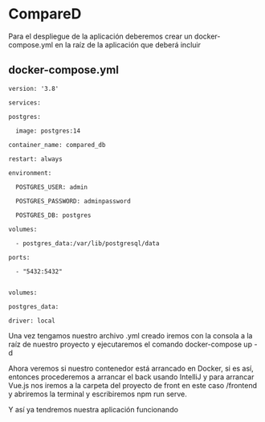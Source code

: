 # CompareD

 Para el despliegue de la aplicación deberemos crear un docker-compose.yml en la raíz de la aplicación que deberá incluir
 ## docker-compose.yml
 
    version: '3.8'

    services:
    
    postgres:
    
      image: postgres:14
    
    container_name: compared_db
    
    restart: always
    
    environment:
    
      POSTGRES_USER: admin
      
      POSTGRES_PASSWORD: adminpassword
      
      POSTGRES_DB: postgres
      
    volumes:
    
      - postgres_data:/var/lib/postgresql/data
      
    ports:
    
      - "5432:5432"
      

    volumes:
 
    postgres_data:
  
    driver: local
    
   
Una vez tengamos nuestro archivo .yml creado iremos con la consola a la raíz de nuestro proyecto y ejecutaremos el comando 
docker-compose up -d

Ahora veremos si nuestro contenedor está arrancado en Docker, si es así, entonces procederemos a arrancar el back usando
IntelliJ y para arrancar Vue.js nos iremos a la carpeta del proyecto de front en este caso /frontend y abriremos la terminal
y escribiremos npm run serve.

Y así ya tendremos nuestra aplicación funcionando
